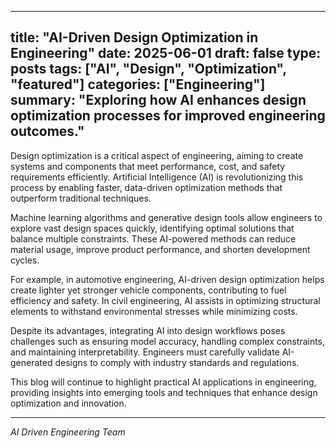 
---
title: "AI-Driven Design Optimization in Engineering"
date: 2025-06-01
draft: false
type: posts
tags: ["AI", "Design", "Optimization", "featured"]
categories: ["Engineering"]
summary: "Exploring how AI enhances design optimization processes for improved engineering outcomes."
---

Design optimization is a critical aspect of engineering, aiming to create systems and components that meet performance, cost, and safety requirements efficiently. Artificial Intelligence (AI) is revolutionizing this process by enabling faster, data-driven optimization methods that outperform traditional techniques.

Machine learning algorithms and generative design tools allow engineers to explore vast design spaces quickly, identifying optimal solutions that balance multiple constraints. These AI-powered methods can reduce material usage, improve product performance, and shorten development cycles.

For example, in automotive engineering, AI-driven design optimization helps create lighter yet stronger vehicle components, contributing to fuel efficiency and safety. In civil engineering, AI assists in optimizing structural elements to withstand environmental stresses while minimizing costs.

Despite its advantages, integrating AI into design workflows poses challenges such as ensuring model accuracy, handling complex constraints, and maintaining interpretability. Engineers must carefully validate AI-generated designs to comply with industry standards and regulations.

This blog will continue to highlight practical AI applications in engineering, providing insights into emerging tools and techniques that enhance design optimization and innovation.

---

*AI Driven Engineering Team*
